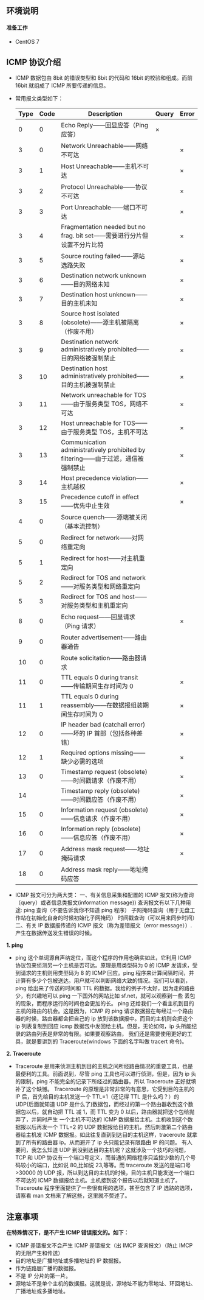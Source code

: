 ## **环境说明**

#### 准备工作

- CentOS 7

## **ICMP 协议介绍**

- ICMP 数据包由 8bit 的错误类型和 8bit 的代码和 16bit 的校验和组成。而前 16bit 就组成了 ICMP 所要传递的信息。
- 常用报文类型如下：

  | Type | Code | Description                                                                      | Query | Error |
  | ---- | ---- | -------------------------------------------------------------------------------- | ----- | ----- |
  | 0    | 0    | Echo Reply——回显应答（Ping 应答）                                                | ×     |       |
  | 3    | 0    | Network Unreachable——网络不可达                                                  |       | ×     |
  | 3    | 1    | Host Unreachable——主机不可达                                                     |       | ×     |
  | 3    | 2    | Protocol Unreachable——协议不可达                                                 |       | ×     |
  | 3    | 3    | Port Unreachable——端口不可达                                                     |       | ×     |
  | 3    | 4    | Fragmentation needed but no frag. bit set——需要进行分片但设置不分片比特          |       | ×     |
  | 3    | 5    | Source routing failed——源站选路失败                                              |       | ×     |
  | 3    | 6    | Destination network unknown——目的网络未知                                        |       | ×     |
  | 3    | 7    | Destination host unknown——目的主机未知                                           |       | ×     |
  | 3    | 8    | Source host isolated (obsolete)——源主机被隔离（作废不用）                        |       | ×     |
  | 3    | 9    | Destination network administratively prohibited——目的网络被强制禁止              |       | ×     |
  | 3    | 10   | Destination host administratively prohibited——目的主机被强制禁止                 |       | ×     |
  | 3    | 11   | Network unreachable for TOS——由于服务类型 TOS，网络不可达                        |       | ×     |
  | 3    | 12   | Host unreachable for TOS——由于服务类型 TOS，主机不可达                           |       | ×     |
  | 3    | 13   | Communication administratively prohibited by filtering——由于过滤，通信被强制禁止 |       | ×     |
  | 3    | 14   | Host precedence violation——主机越权                                              |       | ×     |
  | 3    | 15   | Precedence cutoff in effect——优先中止生效                                        |       | ×     |
  | 4    | 0    | Source quench——源端被关闭（基本流控制）                                          |       |       |
  | 5    | 0    | Redirect for network——对网络重定向                                               |       |       |
  | 5    | 1    | Redirect for host——对主机重定向                                                  |       |       |
  | 5    | 2    | Redirect for TOS and network——对服务类型和网络重定向                             |       |       |
  | 5    | 3    | Redirect for TOS and host——对服务类型和主机重定向                                |       |       |
  | 8    | 0    | Echo request——回显请求（Ping 请求）                                              |       | ×     |
  | 9    | 0    | Router advertisement——路由器通告                                                 |       |       |
  | 10   | 0    | Route solicitation——路由器请求                                                   |       |       |
  | 11   | 0    | TTL equals 0 during transit——传输期间生存时间为 0                                |       | ×     |
  | 11   | 1    | TTL equals 0 during reassembly——在数据报组装期间生存时间为 0                     |       | ×     |
  | 12   | 0    | IP header bad (catchall error)——坏的 IP 首部（包括各种差错）                     |       | ×     |
  | 12   | 1    | Required options missing——缺少必需的选项                                         |       | ×     |
  | 13   | 0    | Timestamp request (obsolete)——时间戳请求（作废不用）                             |       | ×     |
  | 14   |      | Timestamp reply (obsolete)——时间戳应答（作废不用）                               |       | ×     |
  | 15   | 0    | Information request (obsolete)——信息请求（作废不用）                             |       | ×     |
  | 16   | 0    | Information reply (obsolete)——信息应答（作废不用）                               |       | ×     |
  | 17   | 0    | Address mask request——地址掩码请求                                               |       | ×     |
  | 18   | 0    | Address mask reply——地址掩码应答                                                 |       |       |

* ICMP 报文可分为两大类：
  一、有关信息采集和配置的 ICMP 报文(称为查询（query）或者信息类报文(information message))
  查询报文有以下几种用途:
  ping 查询（不要告诉我你不知道 ping 程序）
  子网掩码查询（用于无盘工作站在初始化自身的时候初始化子网掩码）
  时间戳查询（可以用来同步时间）
  二、有关 IP 数据报传递的 ICMP 报文（称为差错报文（error message））.
  产生在数据传送发生错误的时候。

**1. ping**

- ping 这个单词源自声纳定位，而这个程序的作用也确实如此，它利用 ICMP 协议包来侦测另一个主机是否可达。原理是用类型码为 0 的 ICMP 发请求，受到请求的主机则用类型码为 8 的 ICMP 回应。ping 程序来计算间隔时间，并计算有多少个包被送达。用户就可以判断网络大致的情况。我们可以看到， ping 给出来了传送的时间和 TTL 的数据。我给的例子不太好，因为走的路由少，有兴趣地可以 ping 一下国外的网站比如 sf.net，就可以观察到一些 丢包的现象，而程序运行的时间也会更加的长。
  ping 还给我们一个看主机到目的主机的路由的机会。这是因为，ICMP 的 ping 请求数据报在每经过一个路由器的时候，路由器都会把自己的 ip 放到该数据报中。而目的主机则会把这个 ip 列表复制到回应 icmp 数据包中发回给主机。但是，无论如何，ip 头所能纪录的路由列表是非常的有限。如果要观察路由， 我们还是需要使用更好的工具，就是要讲到的 Traceroute(windows 下面的名字叫做 tracert 命令)。

**2. Traceroute**

- Traceroute 是用来侦测主机到目的主机之间所经路由情况的重要工具，也是最便利的工具。前面说到，尽管 ping 工具也可以进行侦测，但是，因为 ip 头的限制，ping 不能完全的记录下所经过的路由器。所以 Traceroute 正好就填补了这个缺憾。
  Traceroute 的原理是非常非常的有意思，它受到目的主机的 IP 后，首先给目的主机发送一个 TTL=1（还记得 TTL 是什么吗？）的 UDP(后面就知道 UDP 是什么了)数据包，而经过的第一个路由器收到这个数据包以后，就自动把 TTL 减 1，而 TTL 变为 0 以后，路由器就把这个包给抛弃了，并同时产生 一个主机不可达的 ICMP 数据报给主机。主机收到这个数据报以后再发一个 TTL=2 的 UDP 数据报给目的主机，然后刺激第二个路由器给主机发 ICMP 数据报。如此往复直到到达目的主机这样，traceroute 就拿到了所有的路由器 ip。从而避开了 ip 头只能记录有限路由 IP 的问题。
  有人要问，我怎么知道 UDP 到没到达目的主机呢？这就涉及一个技巧的问题，TCP 和 UDP 协议有一个端口号定义，而普通的网络程序只监控少数的几个号码较小的端口，比如说 80,比如说 23,等等。而 traceroute 发送的是端口号>30000 的 UDP 报，所以到达目的主机的时候，目的主机只能发送一个端口不可达的 ICMP 数据报给主机。主机接到这个报告以后就知道主机了。
  Traceroute 程序里面提供了一些很有用的选项，甚至包含了 IP 选路的选项，请察看 man 文档来了解这些，这里就不赘述了。

## **注意事项**

**在特殊情况下，是不产生 ICMP 错误报文的。如下：**

- ICMP 差错报文不会产生 ICMP 差错报文（出 IMCP 查询报文）（防止 IMCP 的无限产生和传送）
- 目的地址是广播地址或多播地址的 IP 数据报。
- 作为链路层广播的数据报。
- 不是 IP 分片的第一片。
- 源地址不是单个主机的数据报。这就是说，源地址不能为零地址、环回地址、广播地址或多播地址。
